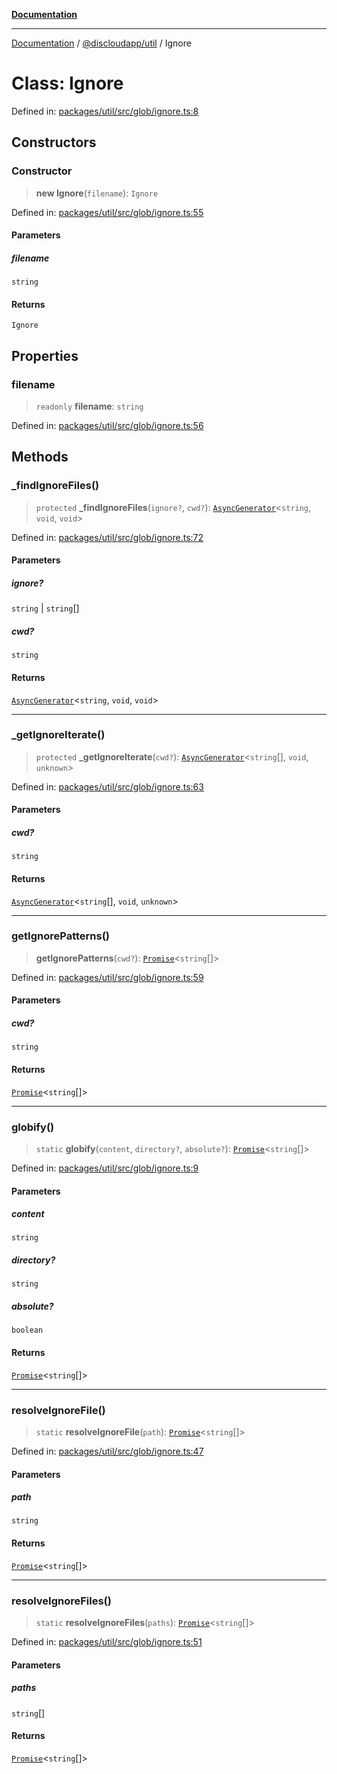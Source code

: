 [**Documentation**](../../../README.md)

***

[Documentation](../../../packages.md) / [@discloudapp/util](../README.md) / Ignore

# Class: Ignore

Defined in: [packages/util/src/glob/ignore.ts:8](https://github.com/discloud/discloud.app/blob/ff86a7704bdfa4b9011141068419f0a48ab50b8b/packages/util/src/glob/ignore.ts#L8)

## Constructors

### Constructor

> **new Ignore**(`filename`): `Ignore`

Defined in: [packages/util/src/glob/ignore.ts:55](https://github.com/discloud/discloud.app/blob/ff86a7704bdfa4b9011141068419f0a48ab50b8b/packages/util/src/glob/ignore.ts#L55)

#### Parameters

##### filename

`string`

#### Returns

`Ignore`

## Properties

### filename

> `readonly` **filename**: `string`

Defined in: [packages/util/src/glob/ignore.ts:56](https://github.com/discloud/discloud.app/blob/ff86a7704bdfa4b9011141068419f0a48ab50b8b/packages/util/src/glob/ignore.ts#L56)

## Methods

### \_findIgnoreFiles()

> `protected` **\_findIgnoreFiles**(`ignore?`, `cwd?`): [`AsyncGenerator`](https://developer.mozilla.org/docs/Web/JavaScript/Reference/Global_Objects/AsyncGenerator)\<`string`, `void`, `void`\>

Defined in: [packages/util/src/glob/ignore.ts:72](https://github.com/discloud/discloud.app/blob/ff86a7704bdfa4b9011141068419f0a48ab50b8b/packages/util/src/glob/ignore.ts#L72)

#### Parameters

##### ignore?

`string` | `string`[]

##### cwd?

`string`

#### Returns

[`AsyncGenerator`](https://developer.mozilla.org/docs/Web/JavaScript/Reference/Global_Objects/AsyncGenerator)\<`string`, `void`, `void`\>

***

### \_getIgnoreIterate()

> `protected` **\_getIgnoreIterate**(`cwd?`): [`AsyncGenerator`](https://developer.mozilla.org/docs/Web/JavaScript/Reference/Global_Objects/AsyncGenerator)\<`string`[], `void`, `unknown`\>

Defined in: [packages/util/src/glob/ignore.ts:63](https://github.com/discloud/discloud.app/blob/ff86a7704bdfa4b9011141068419f0a48ab50b8b/packages/util/src/glob/ignore.ts#L63)

#### Parameters

##### cwd?

`string`

#### Returns

[`AsyncGenerator`](https://developer.mozilla.org/docs/Web/JavaScript/Reference/Global_Objects/AsyncGenerator)\<`string`[], `void`, `unknown`\>

***

### getIgnorePatterns()

> **getIgnorePatterns**(`cwd?`): [`Promise`](https://developer.mozilla.org/docs/Web/JavaScript/Reference/Global_Objects/Promise)\<`string`[]\>

Defined in: [packages/util/src/glob/ignore.ts:59](https://github.com/discloud/discloud.app/blob/ff86a7704bdfa4b9011141068419f0a48ab50b8b/packages/util/src/glob/ignore.ts#L59)

#### Parameters

##### cwd?

`string`

#### Returns

[`Promise`](https://developer.mozilla.org/docs/Web/JavaScript/Reference/Global_Objects/Promise)\<`string`[]\>

***

### globify()

> `static` **globify**(`content`, `directory?`, `absolute?`): [`Promise`](https://developer.mozilla.org/docs/Web/JavaScript/Reference/Global_Objects/Promise)\<`string`[]\>

Defined in: [packages/util/src/glob/ignore.ts:9](https://github.com/discloud/discloud.app/blob/ff86a7704bdfa4b9011141068419f0a48ab50b8b/packages/util/src/glob/ignore.ts#L9)

#### Parameters

##### content

`string`

##### directory?

`string`

##### absolute?

`boolean`

#### Returns

[`Promise`](https://developer.mozilla.org/docs/Web/JavaScript/Reference/Global_Objects/Promise)\<`string`[]\>

***

### resolveIgnoreFile()

> `static` **resolveIgnoreFile**(`path`): [`Promise`](https://developer.mozilla.org/docs/Web/JavaScript/Reference/Global_Objects/Promise)\<`string`[]\>

Defined in: [packages/util/src/glob/ignore.ts:47](https://github.com/discloud/discloud.app/blob/ff86a7704bdfa4b9011141068419f0a48ab50b8b/packages/util/src/glob/ignore.ts#L47)

#### Parameters

##### path

`string`

#### Returns

[`Promise`](https://developer.mozilla.org/docs/Web/JavaScript/Reference/Global_Objects/Promise)\<`string`[]\>

***

### resolveIgnoreFiles()

> `static` **resolveIgnoreFiles**(`paths`): [`Promise`](https://developer.mozilla.org/docs/Web/JavaScript/Reference/Global_Objects/Promise)\<`string`[]\>

Defined in: [packages/util/src/glob/ignore.ts:51](https://github.com/discloud/discloud.app/blob/ff86a7704bdfa4b9011141068419f0a48ab50b8b/packages/util/src/glob/ignore.ts#L51)

#### Parameters

##### paths

`string`[]

#### Returns

[`Promise`](https://developer.mozilla.org/docs/Web/JavaScript/Reference/Global_Objects/Promise)\<`string`[]\>
